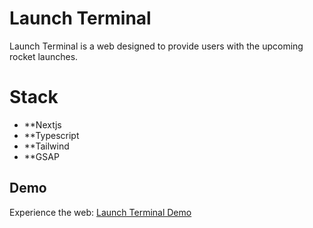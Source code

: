 # Launch Terminal

Launch Terminal is a web designed to provide users with the upcoming rocket launches.

# Stack

- **Nextjs
- **Typescript
- **Tailwind
- **GSAP

## Demo

Experience the web: [Launch Terminal Demo](https://launch-terminal.vercel.app/)
